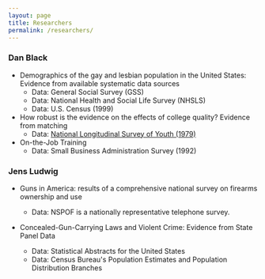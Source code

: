```yaml
---
layout: page
title: Researchers 
permalink: /researchers/
---
```


### Dan Black
- Demographics of the gay and lesbian population in the United States: Evidence from available systematic data sources
    - Data: General Social Survey (GSS)
	- Data: National Health and Social Life Survey (NHSLS)
    - Data: U.S. Census (1999)
- How robust is the evidence on the effects of college quality? Evidence from matching
    - Data: [National Longitudinal Survey of Youth (1979)](/DataCensus/#national_longitudinal_surveys)
- On-the-Job Training
    - Data: Small Business Administration Survey (1992)

### Jens Ludwig
- Guns in America: results of a comprehensive national survey on firearms ownership and use
	- Data: NSPOF is a nationally representative telephone survey. 

- Concealed-Gun-Carrying Laws and Violent Crime: Evidence from State Panel Data
	- Data: Statistical Abstracts for the United States
	- Data: Census Bureau's Population Estimates and Population Distribution Branches
